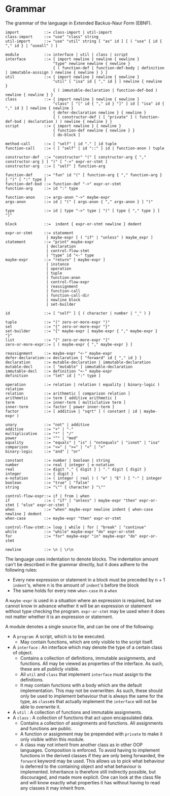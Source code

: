 # Grammar
The grammar of the language in Extended Backus-Naur Form (EBNF).

    import           ::= class-import | util-import
    class-import     ::= "use" "class" string
    util-import      ::= "use" "util" string [ "as" id ] [ ( "use" { id { "," id } | "useall" ) ]
    
    module           ::= interface | util | class | script
    interface        ::= { import newline } newline { newline } 
                         "type" newline newline { newline } 
                         { ( function-def | function-def-body | definition | immutable-asssign ) newline { newline } } ]
    util             ::= { import newline } newline { newline } 
                         "util" [ "isa" id { "," id } ] newline { newline } 
                         { ( immutable-declaration | function-def-bod ) newline { newline } }
    class            ::= { import newline } newline { newline } 
                         "class" [ "[" id { "," id } "]" ] id [ "isa" id { "," id } ] newline { newline } 
                         { defer-declaration newline } { newline } 
                         { ( constructor-def | [ "private" ] ( function-def-bod | declaration ) ) newline { newline } }
    script           ::= { import newline } { newline } 
                         { function-def newline { newline } } 
                         [ do-block ]
    
    method-call      ::= [ "self" | id "." ] id tuple
    function-call    ::= ( [ "self" | id "::" ] id | function-anon ) tuple
    
    constructor-def  ::= "constructor" "(" [ constructor-arg { "," constructor-arg } ] ")" [ "->" expr-or-stmt ]
    constructor-arg  ::= [ "self" ] function-arg
    
    function-def     ::= "fun" id "(" [ function-arg { "," function-arg } ] ")" [ ":" type ]
    function-def-bod ::= function-def "->" expr-or-stmt
    function-arg     ::= id ":" type
    
    function-anon    ::= args-anon "->" maybe-expr
    args-anon        ::= id | "(" [ args-anon { "," args-anon } ] ")"
    
    type             ::= id | type "->" type | "(" [ type { "," type } ] ")"
    
    block            ::=  indent { expr-or-stmt newline } dedent
    
    expr-or-stmt     ::= statement 
                      | maybe-expr [ ( "if" | "unless" ) maybe_expr ]
    statement        ::= "print" maybe-expr 
                      | declaration 
                      | control-flow-stmt
                      | "type" id "<-" type
    maybe-expr       ::= "return" [ maybe-expr ] 
                      | instance
                      | operation 
                      | tuple 
                      | function-anon
                      | control-flow-expr 
                      | reassignment 
                      | function-call 
                      | function-call-dir 
                      | newline block
                      | set-builder
    
    id               ::= [ "self" ] { ( character | number | "_" ) }
    
    tuple            ::= "(" zero-or-more-expr ")"
    set              ::= "{" zero-or-more-expr "}"
    set-builder      ::= "{" maybe-expr | maybe-expr { "," maybe-expr } "}"
    list             ::= "[" zero-or-more-expr "]"
    zero-or-more-expr::= [ ( maybe-expr { "," maybe-expr } ]
    
    reassignment     ::= maybe-expr "<-" maybe-expr
    defer-declaration::= declaration [ "forward" id { "," id } ]
    declaration      ::= mutable-declaration | immutable-declaration
    mutable-decl     ::= [ "mutable" ] immutable-declaration
    immutable-decl   ::= definition "<-" maybe-expr
    definition       ::= "let" id [ ":" type ]

    operation        ::= relation | relation ( equality | binary-logic ) relation
    relation         ::= arithmetic [ comparison relation ]
    arithmetic       ::= term [ additive arithmetic ]
    term             ::= inner-term [ multiclative term ]
    inner-term       ::= factor [ power inner-term ]
    factor           ::= [ additive | "sqrt" ] ( constant | id | maybe-expr )
    
    unary            ::= "not" | additive
    additive         ::= "+" | "-"
    multiplicative   ::= "*" | "/"
    power            ::= "^" | "mod"
    equality         ::= "equals" | "is" | "notequals" | "isnot" | "isa"
    comparison       ::= "<=" | ">=" | "<" | ">"
    binary-logic     ::= "and" | "or"
    
    constant         ::= number | boolean | string
    number           ::= real | integer | e-notation
    real             ::= digit "." { digit } | "." digit { digit }
    integer          ::= { digit }
    e-notation       ::= ( integer | real ) ( "e" | "E" ) [ "-" ] integer
    boolean          ::= "true" | "false"
    string           ::= "\"" { character } "\""
                                     
    control-flow-expr::= if | from | when
    if               ::= ( "if" | "unless" ) maybe-expr "then" expr-or-stmt [ "else" expr-or-stmt ]
    when             ::= "when" maybe-expr newline indent { when-case newline } dedent
    when-case        ::= maybe-expr "then" expr-or-stmt
    
    control-flow-stmt::= loop | while | for | "break" | "continue"
    while            ::= "while" maybe-expr "do" expr-or-stmt
    for              ::= "for" maybe-expr "in" maybe-expr "do" expr-or-stmt
    
    newline          ::= \n | \r\n

The language uses indentation to denote blocks. The indentation amount can't be described in the grammar directly, 
but it does adhere to the following rules:

* Every new expression or statement in a block must be preceded by n + 1 `indent`'s, where n is the amount of 
  `indent`'s before the block
* The same holds for every new `when-case` in a `when`

A `maybe-expr` is used in a situation where an expression is required,  but we cannot know in advance whether it will be
an expression or statement without type checking the program.
`expr-or-stmt` may be used when it does not matter whether it is an expression or statement.

A module denotes a single source file, and can be one of the following:
* A `program`: A script, which is to be executed.
    * May contain functions, which are only visible to the script itself.
* A `interface` : An interface which may denote the type of a certain class of object.
    * Contains a collection of definitions, immutable assignments, and functions. All may be viewed as properties of the 
      interface. As such, these are all publicly visible.
    * All `util` and `class` that implement `interface` must assign to the definitions.
    * It may contain functions with a body which are the default implementation. This may not be overwritten. As such, 
      these should only be used to implement behaviour that is always the same for the type, as `class`es that actually
      implement the `interface` will not be able to overwrite it.
* A `util`   : A collection of functions and immutable assignments.
* A `class`  : A collection of functions that act upon encapsulated data. 
    * Contains a collection of assignments and functions. All assignments and functions are public.
    * A function or assignment may be prepended with `private` to make it only visible within this module.
    * A class may not inherit from another class as in other OOP languages. Composition is enforced. 
      To avoid having to implement functions in the derived classes if they are only being forwarded, the `forward` 
      keyword may be used. This allows us to pick what behaviour is deferred to the containing object and what behaviour
      is implemented. 
      Inheritance is therefore still indirectly possible, but discouraged, and made more explicit. One can look at the 
      class file and will know exactly what properties it has without having to read any classes it may inherit from.
               